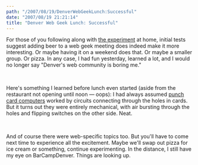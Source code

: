 ```yaml
---
path: "/2007/08/19/DenverWebGeekLunch:Successful" 
date: "2007/08/19 21:21:14" 
title: "Denver Web Geek Lunch: Successful" 
---
```

<p>For those of you following along with <a href="http://typewriting.org/2007/08/16/Denver_Web_Geek_Lunch/#content">the experiment</a> at home, initial tests suggest adding beer to a web geek meeting does indeed make it more interesting. Or maybe having it on a weekend does that. Or maybe a smaller group. Or pizza. In any case, I had fun yesterday, learned a lot, and I would no longer say "Denver's web community is boring me."</p><br><p>Here's something I learned before lunch even started (aside from the restaurant not opening until noon &#8212; oops): I had always assumed <a href="http://en.wikipedia.org/wiki/Punch_card">punch card computers</a> worked by circuits connecting through the holes in cards. But it turns out they were  entirely mechanical, with air bursting through the holes and flipping switches on the other side. Neat.</p><br><p>And of course there were web-specific topics too. But you'll have to come next time to experience all the excitement. Maybe we'll swap out pizza for ice cream or something, continue experimenting. In the distance, I still have my eye on BarCampDenver. Things are looking up.</p>